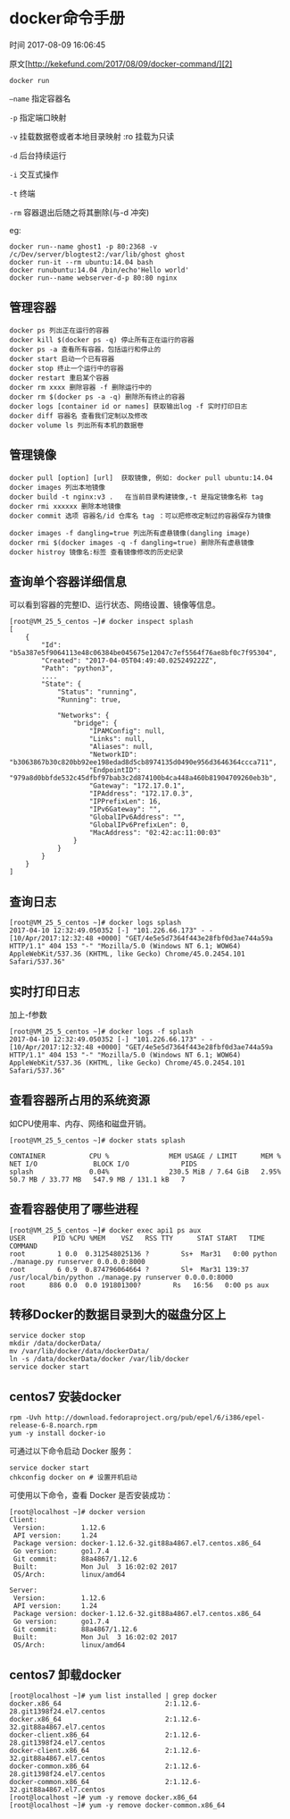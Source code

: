 # docker命令手册

 时间 2017-08-09 16:06:45  

原文[http://kekefund.com/2017/08/09/docker-command/][2]


`docker run`

`–name` 指定容器名

`-p` 指定端口映射

`-v` 挂载数据卷或者本地目录映射 :ro 挂载为只读

`-d` 后台持续运行

`-i` 交互式操作

`-t` 终端

`-rm` 容器退出后随之将其删除(与-d 冲突)

eg:

    docker run--name ghost1 -p 80:2368 -v /c/Dev/server/blogtest2:/var/lib/ghost ghost
    docker run-it --rm ubuntu:14.04 bash
    docker runubuntu:14.04 /bin/echo'Hello world'
    docker run--name webserver-d-p 80:80 nginx
    

## 管理容器 

    docker ps 列出正在运行的容器 
    docker kill $(docker ps -q) 停止所有正在运行的容器 
    docker ps -a 查看所有容器，包括运行和停止的
    docker start 启动一个已有容器 
    docker stop 终止一个运行中的容器 
    docker restart 重启某个容器 
    docker rm xxxx 删除容器 -f 删除运行中的 
    docker rm $(docker ps -a -q) 删除所有终止的容器 
    docker logs [container id or names] 获取输出log -f 实时打印日志
    docker diff 容器名 查看我们定制以及修改 
    docker volume ls 列出所有本机的数据卷
    

## 管理镜像 

    docker pull [option] [url]  获取镜像, 例如: docker pull ubuntu:14.04 
    docker images 列出本地镜像 
    docker build -t nginx:v3 .   在当前目录构建镜像,-t 是指定镜像名称 tag
    docker rmi xxxxxx 删除本地镜像
    docker commit 选项 容器名/id 仓库名 tag ：可以把修改定制过的容器保存为镜像
     
    docker images -f dangling=true 列出所有虚悬镜像(dangling image)
    docker rmi $(docker images -q -f dangling=true) 删除所有虚悬镜像
    docker histroy 镜像名:标签 查看镜像修改的历史纪录
    

## 查询单个容器详细信息 

可以看到容器的完整ID、运行状态、网络设置、镜像等信息。 

    [root@VM_25_5_centos ~]# docker inspect splash
    [
        {
            "Id": "b5a387e5f9064113e48c06384be045675e12047c7ef5564f76ae8bf0c7f95304",
            "Created": "2017-04-05T04:49:40.025249222Z",
            "Path": "python3",
            ....   
            "State": {
                "Status": "running",
                "Running": true,
             
                "Networks": {
                    "bridge": {
                        "IPAMConfig": null,
                        "Links": null,
                        "Aliases": null,
                        "NetworkID": "b3063867b30c820bb92ee198edad8d5cb8974135d0490e956d3646364ccca711",
                        "EndpointID": "979a8d0bbfde532c45dfbf97bab3c2d874100b4ca448a460b81904709260eb3b",
                        "Gateway": "172.17.0.1",
                        "IPAddress": "172.17.0.3",
                        "IPPrefixLen": 16,
                        "IPv6Gateway": "",
                        "GlobalIPv6Address": "",
                        "GlobalIPv6PrefixLen": 0,
                        "MacAddress": "02:42:ac:11:00:03"
                    }
                }
            }
        }
    ]
    

## 查询日志 

    [root@VM_25_5_centos ~]# docker logs splash
    2017-04-10 12:32:49.050352 [-] "101.226.66.173" - - [10/Apr/2017:12:32:48 +0000] "GET/4e5e5d7364f443e28fbf0d3ae744a59a HTTP/1.1" 404 153 "-" "Mozilla/5.0 (Windows NT 6.1; WOW64) AppleWebKit/537.36 (KHTML, like Gecko) Chrome/45.0.2454.101 Safari/537.36"
    

## 实时打印日志 

加上-f参数 

    [root@VM_25_5_centos ~]# docker logs -f splash
    2017-04-10 12:32:49.050352 [-] "101.226.66.173" - - [10/Apr/2017:12:32:48 +0000] "GET/4e5e5d7364f443e28fbf0d3ae744a59a HTTP/1.1" 404 153 "-" "Mozilla/5.0 (Windows NT 6.1; WOW64) AppleWebKit/537.36 (KHTML, like Gecko) Chrome/45.0.2454.101 Safari/537.36"
    

## 查看容器所占用的系统资源 

如CPU使用率、内存、网络和磁盘开销。 

    [root@VM_25_5_centos ~]# docker stats splash
    
    CONTAINER           CPU %               MEM USAGE / LIMIT      MEM %               NET I/O              BLOCK I/O             PIDS
    splash              0.04%               230.5 MiB / 7.64 GiB   2.95%               50.7 MB / 33.77 MB   547.9 MB / 131.1 kB   7
    

## 查看容器使用了哪些进程 

    [root@VM_25_5_centos ~]# docker exec api1 ps aux
    USER       PID %CPU %MEM    VSZ   RSS TTY      STAT START   TIME COMMAND
    root        1 0.0  0.312548025136 ?        Ss+  Mar31   0:00 python ./manage.py runserver 0.0.0.0:8000
    root        6 0.9  0.874796064664 ?        Sl+  Mar31 139:37 /usr/local/bin/python ./manage.py runserver 0.0.0.0:8000
    root      886 0.0  0.0 191801300?        Rs   16:56   0:00 ps aux
    

## 转移Docker的数据目录到大的磁盘分区上 

    service docker stop
    mkdir /data/dockerData/
    mv /var/lib/docker/data/dockerData/
    ln -s /data/dockerData/docker /var/lib/docker
    service docker start
    

## centos7 安装docker 

    rpm -Uvh http://download.fedoraproject.org/pub/epel/6/i386/epel-release-6-8.noarch.rpm
    yum -y install docker-io
    

可通过以下命令启动 Docker 服务： 

    service docker start
    chkconfig docker on # 设置开机启动
    

可使用以下命令，查看 Docker 是否安装成功： 

    [root@localhost ~]# docker version
    Client:
     Version:         1.12.6
     API version:     1.24
     Package version: docker-1.12.6-32.git88a4867.el7.centos.x86_64
     Go version:      go1.7.4
     Git commit:      88a4867/1.12.6
     Built:           Mon Jul  3 16:02:02 2017
     OS/Arch:         linux/amd64
    
    Server:
     Version:         1.12.6
     API version:     1.24
     Package version: docker-1.12.6-32.git88a4867.el7.centos.x86_64
     Go version:      go1.7.4
     Git commit:      88a4867/1.12.6
     Built:           Mon Jul  3 16:02:02 2017
     OS/Arch:         linux/amd64
    

## centos7 卸载docker 

    [root@localhost ~]# yum list installed | grep docker
    docker.x86_64                          2:1.12.6-28.git1398f24.el7.centos
    docker.x86_64                          2:1.12.6-32.git88a4867.el7.centos
    docker-client.x86_64                   2:1.12.6-28.git1398f24.el7.centos
    docker-client.x86_64                   2:1.12.6-32.git88a4867.el7.centos
    docker-common.x86_64                   2:1.12.6-28.git1398f24.el7.centos
    docker-common.x86_64                   2:1.12.6-32.git88a4867.el7.centos 
    [root@localhost ~]# yum -y remove docker.x86_64
    [root@localhost ~]# yum -y remove docker-common.x86_64


[2]: http://kekefund.com/2017/08/09/docker-command/
